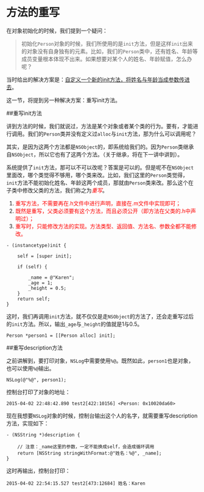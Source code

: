 # 方法的重写

在对象初始化的时候，我们提到一个疑问：

> 初始化`Person`对象的时候，我们所使用的是`init`方法，但是这样`init`出来的对象没有自身独有的元素。比如，我们的`Person`类中，还有姓名、年龄等成员变量根本体现不出来。如果想要对某个人的姓名、年龄赋值，怎么办呢？

当时给出的解决方案是：[自定义一个新的init方法，将姓名与年龄当成参数传进去](./how_to_use.md)。

这一节，将提到另一种解决方案：重写init方法。

##重写init方法

讲到方法的时候，我们就说过，方法是某个对象或者某个类的行为。要有，才能进行调用。我们的`Person`类并没有定义过`alloc`与`init`方法，那为什么可以调用呢？

其实，是因为这两个方法都是`NSObject`的，即系统给我们的。因为`Person`类继承自`NSObject`，所以它也有了这两个方法。（关于继承，将在下一讲中讲到）。

系统提供了`init`方法，那可以不可以改呢？答案是可以的。但是呢不在`NSObject`里面改，哪个类觉得不够用，哪个类来改。比如，我们这里的`Person`类觉得，`init`方法不能初始化姓名、年龄这两个成员，那就由`Person`类来改。那么这个在子类中修改父类的方法，我们称之为<font color=red>*重写*</font>。

1. <font color=red>重写方法，不需要再在.h文件中进行声明，直接在.m文件中实现即可；</font>
2. <font color=red>既然是重写，父类必须要有这个方法，而且必须公开（即方法在父类的.h中声明过）；</font>
3. <font color=red>重写时，只能修改方法的实现。方法类型、返回值、方法名、参数全都不能修改。</font>

```objc
- (instancetype)init {
    
    self = [super init];
    
    if (self) {
        
        _name = @"Karen";
        _age = 1;
        _height = 0.5;
    }
    return self;
}

```

这时，我们再调用`init`方法，就不仅仅是走`NSObject`的方法了，还会走重写过后的`init`方法。所以，输出`_age`与`_height`的值就是1与0.5。

```objc
Person *person1 = [[Person alloc] init];

```
##重写description方法

之前讲解到，要打印对象，`NSLog`中需要使用`%@`。既然如此，`person1`也是对象，也可以使用`%@`输出。

```objc
NSLog(@"%@", person1);

```
控制台打印了对象的地址：

```
2015-04-02 22:48:42.890 test2[422:10156] <Person: 0x10020da60>

```
现在我想要`NSLog`对象的时候，控制台输出这个人的名字，就需要重写description方法，实现如下：

```objc
- (NSString *)description {
    
    // 注意：_name这里的参数，一定不能换成self，会造成循环调用
    return [NSString stringWithFormat:@"姓名：%@", _name];
}

```

这时再输出，控制台打印：

```
2015-04-02 22:54:15.527 test2[473:12684] 姓名：Karen

```